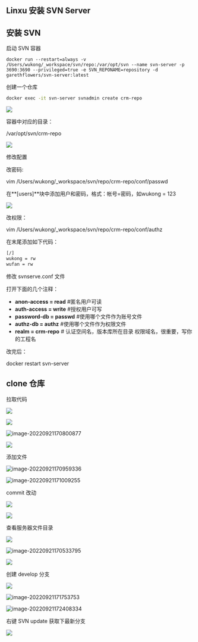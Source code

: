 ## Linxu 安装 SVN Server

## 安装 SVN

启动 SVN 容器

``` SH
docker run --restart=always -v /Users/wukong/_workspace/svn/repo:/var/opt/svn --name svn-server -p 3690:3690 --privileged=true -e SVN_REPONAME=repository -d garethflowers/svn-server:latest
```

创建一个仓库

```sh
docker exec -it svn-server svnadmin create crm-repo
```

![](http://cdn.jayh.club/uPic/image-20220921163908302Bm5Fwf.png)

容器中对应的目录：

/var/opt/svn/crm-repo

![](http://cdn.jayh.club/uPic/image-20220921165831288gPkirk.png)



修改配置

改密码:

vim /Users/wukong/_workspace/svn/repo/crm-repo/conf/passwd

 在**[users]**块中添加用户和密码，格式：帐号=密码，如wukong = 123

![](http://cdn.jayh.club/uPic/image-20220921164422528rzdr8r.png)

改权限：

vim /Users/wukong/_workspace/svn/repo/crm-repo/conf/authz

 在末尾添加如下代码：

```sh
[/]
wukong = rw
wufan = rw
```



修改 svnserve.conf 文件

打开下面的几个注释：

- **anon-access = read** #匿名用户可读
- **auth-access = write** #授权用户可写
- **password-db = passwd** #使用哪个文件作为账号文件
- **authz-db = authz** #使用哪个文件作为权限文件
- **realm = crm-repo** # 认证空间名，版本库所在目录 权限域名，很重要，写你的工程名

改完后：

docker restart svn-server



## clone 仓库

拉取代码

![](http://cdn.jayh.club/uPic/image-20220921170727190YjSoBR.png)

![](http://cdn.jayh.club/uPic/image-20220921170747135D7RWCE.png)

![image-20220921170800877](http://cdn.jayh.club/uPic/image-20220921170800877kQdSk9.png)

![](http://cdn.jayh.club/uPic/image-20220921170813166DR5WDSvtg7LL.png)



添加文件

![image-20220921170959336](http://cdn.jayh.club/uPic/image-20220921170959336VSYlG0.png)

![image-20220921171009255](http://cdn.jayh.club/uPic/image-20220921171009255pGCVSi.png)

commit 改动

![](http://cdn.jayh.club/uPic/image-20220921171108653YEgYaJ.png)

![](http://cdn.jayh.club/uPic/image-20220921171121216VytY4M.png)











查看服务器文件目录

![](http://cdn.jayh.club/uPic/image-20220921170513524eYfpIb.png)

![image-20220921170533795](http://cdn.jayh.club/uPic/image-20220921170533795axjvdU.png)

![](http://cdn.jayh.club/uPic/image-20220921170603966uhq05d.png)

创建 develop 分支

![](http://cdn.jayh.club/uPic/image-202209211716136086QFEqC.png)

![image-20220921171753753](http://cdn.jayh.club/uPic/image-20220921171753753h5skW3.png)









![image-20220921172408334](http://cdn.jayh.club/uPic/image-202209211724083342hi9f6.png)

右键 SVN update 获取下最新分支

![](http://cdn.jayh.club/uPic/image-20220921172551926VJaVNI.png)
